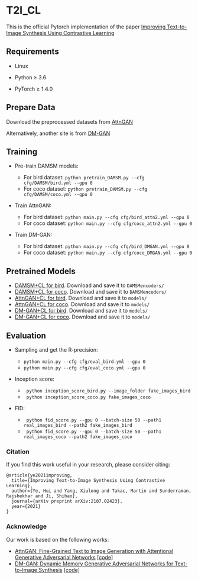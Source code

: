 # T2I_CL
This is the official Pytorch implementation of the paper [Improving Text-to-Image Synthesis Using Contrastive Learning](https://arxiv.org/abs/2107.02423?context=cs)


## Requirements
* Linux
* Python ≥ 3.6

* PyTorch ≥ 1.4.0


## Prepare Data



Download the preprocessed datasets from [AttnGAN](https://github.com/taoxugit/AttnGAN)

Alternatively, another site is from [DM-GAN](https://github.com/MinfengZhu/DM-GAN)


## Training
- Pre-train DAMSM models:
  - For bird dataset: `python pretrain_DAMSM.py --cfg cfg/DAMSM/bird.yml --gpu 0`
  - For coco dataset: `python pretrain_DAMSM.py --cfg cfg/DAMSM/coco.yml --gpu 0`

- Train AttnGAN:
  - For bird dataset: `python main.py --cfg cfg/bird_attn2.yml --gpu 0`
  - For coco dataset: `python main.py --cfg cfg/coco_attn2.yml --gpu 0`

- Train DM-GAN:
  - For bird dataset: `python main.py --cfg cfg/bird_DMGAN.yml --gpu 0`
  - For coco dataset: `python main.py --cfg cfg/coco_DMGAN.yml --gpu 0`

## Pretrained Models
- [DAMSM+CL for bird](https://drive.google.com/file/d/15w_mKV7UzmC3jMqplKyMawUEEJaJozTZ/view?usp=sharing). Download and save it to `DAMSMencoders/`
- [DAMSM+CL for coco](https://drive.google.com/file/d/1zktujHYRR4Bix7GwG9MXLtwHHv4Dayhu/view?usp=sharing). Download and save it to `DAMSMencoders/`
- [AttnGAN+CL for bird](https://drive.google.com/file/d/138g15XlWXBM_Wx-owMLkJ7dGImWJtra1/view?usp=sharing). Download and save it to `models/`
- [AttnGAN+CL for coco](https://drive.google.com/file/d/1ZnwXqe3nT0v1E-POtIKLvrPuoYLYXOkP/view?usp=sharing). Download and save it to `models/`
- [DM-GAN+CL for bird](https://drive.google.com/file/d/1QIBMz3OSPGKe5W8_dlNTcaETivVPlUtf/view?usp=sharing). Download and save it to `models/`
- [DM-GAN+CL for coco](https://drive.google.com/file/d/1nNB-MHGkVLWj1zlOcsDVGzyhkrsvw7UY/view?usp=sharing). Download and save it to `models/`

## Evaluation
- Sampling and get the R-precision:
  - `python main.py --cfg cfg/eval_bird.yml --gpu 0`
  - `python main.py --cfg cfg/eval_coco.yml --gpu 0`

- Inception score:
  - ` python inception_score_bird.py --image_folder fake_images_bird`
  - ` python inception_score_coco.py fake_images_coco`

- FID: 
  - ` python fid_score.py --gpu 0 --batch-size 50 --path1 real_images_bird --path2 fake_images_bird`
  - ` python fid_score.py --gpu 0 --batch-size 50 --path1 real_images_coco --path2 fake_images_coco`
  
### Citation
If you find this work useful in your research, please consider citing:

```
@article{ye2021improving,
  title={Improving Text-to-Image Synthesis Using Contrastive Learning},
  author={Ye, Hui and Yang, Xiulong and Takac, Martin and Sunderraman, Rajshekhar and Ji, Shihao},
  journal={arXiv preprint arXiv:2107.02423},
  year={2021}
}
```
### Acknowledge
Our work is based on the following works:
- [AttnGAN: Fine-Grained Text to Image Generation with Attentional Generative Adversarial Networks](https://arxiv.org/abs/1711.10485) [[code]](https://github.com/taoxugit/AttnGAN)
- [DM-GAN: Dynamic Memory Generative Adversarial Networks for Text-to-Image Synthesis](https://arxiv.org/abs/1904.01310) [[code]](https://github.com/MinfengZhu/DM-GAN)
